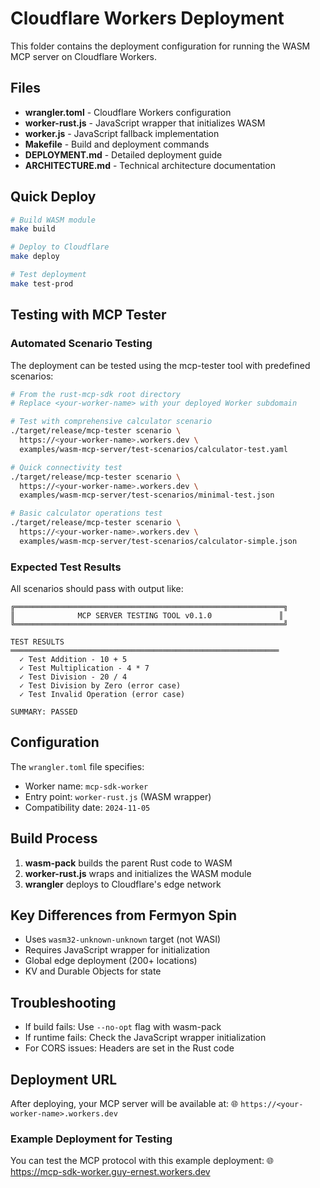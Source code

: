 # Cloudflare Workers Deployment

This folder contains the deployment configuration for running the WASM MCP server on Cloudflare Workers.

## Files

- **wrangler.toml** - Cloudflare Workers configuration
- **worker-rust.js** - JavaScript wrapper that initializes WASM
- **worker.js** - JavaScript fallback implementation
- **Makefile** - Build and deployment commands
- **DEPLOYMENT.md** - Detailed deployment guide
- **ARCHITECTURE.md** - Technical architecture documentation

## Quick Deploy

```bash
# Build WASM module
make build

# Deploy to Cloudflare
make deploy

# Test deployment
make test-prod
```

## Testing with MCP Tester

### Automated Scenario Testing

The deployment can be tested using the mcp-tester tool with predefined scenarios:

```bash
# From the rust-mcp-sdk root directory
# Replace <your-worker-name> with your deployed Worker subdomain

# Test with comprehensive calculator scenario
./target/release/mcp-tester scenario \
  https://<your-worker-name>.workers.dev \
  examples/wasm-mcp-server/test-scenarios/calculator-test.yaml

# Quick connectivity test
./target/release/mcp-tester scenario \
  https://<your-worker-name>.workers.dev \
  examples/wasm-mcp-server/test-scenarios/minimal-test.json

# Basic calculator operations test
./target/release/mcp-tester scenario \
  https://<your-worker-name>.workers.dev \
  examples/wasm-mcp-server/test-scenarios/calculator-simple.json
```

### Expected Test Results

All scenarios should pass with output like:
```
╔════════════════════════════════════════════════════════════╗
║              MCP SERVER TESTING TOOL v0.1.0               ║
╚════════════════════════════════════════════════════════════╝

TEST RESULTS
════════════════════════════════════════════════════════════
  ✓ Test Addition - 10 + 5
  ✓ Test Multiplication - 4 * 7
  ✓ Test Division - 20 / 4
  ✓ Test Division by Zero (error case)
  ✓ Test Invalid Operation (error case)

SUMMARY: PASSED
```

## Configuration

The `wrangler.toml` file specifies:
- Worker name: `mcp-sdk-worker`
- Entry point: `worker-rust.js` (WASM wrapper)
- Compatibility date: `2024-11-05`

## Build Process

1. **wasm-pack** builds the parent Rust code to WASM
2. **worker-rust.js** wraps and initializes the WASM module
3. **wrangler** deploys to Cloudflare's edge network

## Key Differences from Fermyon Spin

- Uses `wasm32-unknown-unknown` target (not WASI)
- Requires JavaScript wrapper for initialization
- Global edge deployment (200+ locations)
- KV and Durable Objects for state

## Troubleshooting

- If build fails: Use `--no-opt` flag with wasm-pack
- If runtime fails: Check the JavaScript wrapper initialization
- For CORS issues: Headers are set in the Rust code

## Deployment URL

After deploying, your MCP server will be available at:
🌐 `https://<your-worker-name>.workers.dev`

### Example Deployment for Testing
You can test the MCP protocol with this example deployment:
🌐 https://mcp-sdk-worker.guy-ernest.workers.dev